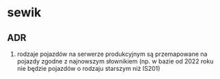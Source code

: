 # sewik

## ADR

1. rodzaje pojazdów na serwerze produkcyjnym są przemapowane na pojazdy zgodne z najnowszym słownikiem (np. w bazie od 2022 roku nie będzie pojazdów o rodzaju starszym niż IS201)
